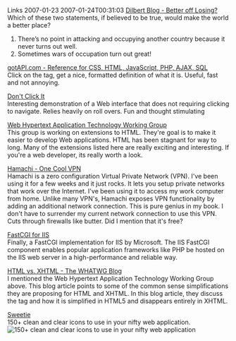 Links 2007-01-23
2007-01-24T00:31:03
[Dilbert Blog - Better off Losing?](http://dilbertblog.typepad.com/the_dilbert_blog/2007/01/better_off_losi.html)   
Which of these two statements, if believed to be true, would make the world a better place?  
1. There’s no point in attacking and occupying another country because it never turns out well.  
2. Sometimes wars of occupation turn out great!

[gotAPI.com - Reference for CSS, HTML, JavaScript, PHP, AJAX, SQL](http://www.gotapi.com/)   
Click on the tag, get a nice, formatted definition of what it is. Useful, fast and not annoying. 

[Don't Click It](http://www.dontclick.it/)   
Interesting demonstration of a Web interface that does not requiring clicking to navigate. Relies heavily on roll overs. Fun and thought stimulating 

[Web Hypertext Application Technology Working Group](http://www.whatwg.org/)   
This group is working on extensions to HTML. They're goal is to make it easier to develop Web applications. HTML has been stagnant for way to long. Many of the extensions listed here are really exciting and interesting. If you're a web developer, its really worth a look. 

[Hamachi - One Cool VPN](http://hamachi.cc/)   
Hamachi is a zero configuration Virtual Private Network (VPN). I've been using it for a few weeks and it just rocks. It lets you setup private networks that work over the Internet. I've been using it to access my work computer from home. Unlike many VPN's, Hamachi exposes VPN functionality by adding an additional network connection. This is pure genius in my book. I don't have to surrender my current network connection to use this VPN. Cuts through firewalls like butter. Did I mention that it's free? 

[FastCGI for IIS](http://www.iis.net/default.aspx?tabid=1000051)   
Finally, a FastCGI implementation for IIS by Microsoft. The IIS FastCGI component enables popular application frameworks like PHP be hosted on the IIS web server in a high-performance and reliable way. 

[HTML vs. XHTML - The WHATWG Blog](http://blog.whatwg.org/html-vs-xhtml)   
I mentioned the Web Hypertext Application Technology Working Group above. This blog article points to some of the common sense simplifications they are proposing for HTML and XHTML. In this blog article, they discuss the tag and how it is simplified in HTML5 and disappears entirely in XHTML.

[Sweetie](http://sweetie.sublink.ca/)   
150+ clean and clear icons to use in your nifty web application.  
![150+ clean and clear icons to use in your nifty web application](http://az667460.vo.msecnd.net/cdn/images/blog/WindowsLiveWriter/Links20070123_10B49/icons%5B1%5D%5B4%5D.gif)
